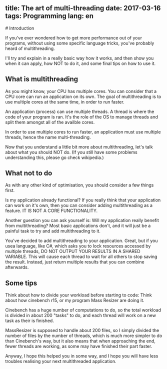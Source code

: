 title: The art of multi-threading
date: 2017-03-16
tags: Programming
lang: en
---
<!-- Licensed under the CC BY-NC-SA 4.0 -->
<section markdown="1">
# Introduction

If you've ever wondered how to get more performance out of your programs,
without using some specific language tricks, you've probably heard of
multithreading.

I'll try and explain in a really basic way how it works, and then show you when
it can apply, how NOT to do it, and some final tips on how to use it.

# What is multithreading

As you might know, your CPU has multiple cores. You can consider that a CPU core
can run an application on its own. The goal of multithreading is to use multiple
cores at the same time, in order to run faster.

An application (process) can use multiple threads. A thread is where the code of
your program is ran. It's the role of the OS to manage threads and split them
amongst all of the availble cores.

In order to use multiple cores to run faster, an application must use multiple
threads, hence the name multi-threading.

Now that you understand a little bit more about multithreading, let's talk about
what you should NOT do. (If you still have some problems understanding this,
please go check wikipedia.)

</section><section markdown="1">

# What not to do

As with any other kind of optimisation, you should consider a few things first.

Is my application already functional? If you really think that your application
can work on it's own, then you can consider adding multithreading as a feature.
IT IS NOT A CORE FUNCTIONALITY.

Another guestion you can ask yourself is: Will my application really benefit
from multithreading? Most basic applications don't, and it will just be a
painful task to try and add multithreading to it.

You've decided to add multithreading to your application. Great, but if you usea
language, like C#, which asks you to lock resources accessed by multiple
threads, DO NOT OUTPUT YOUR RESULTS IN A SHARED VARIABLE. This will cause each
thread to wait for all others to stop saving the result. Instead, just return
multiple results that you can combine afterwards.

</section><section markdown="1">

# Some tips

Think about how to divide your workload before starting to code: Think about how
cinebench r15, or my program Mass Resizer are doing it.

Cinebench has a huge number of computations to do, so the total workload is
divided in about 200 "tasks" to do, and each thread will work on a new task as
their is finished.

MassResizer is supposed to handle about 200 files, so I simply divided the
number of files by the number of threads, which is much more simpler to do than
Cinebench's way, but it also means that when approaching the end, fewer threads
are working, as some may have finished their part faster.

Anyway, I hope this helped you in some way, and I hope you will have less
troubles realising your next multithreaded application.

<section markdown="1">
